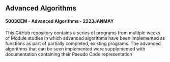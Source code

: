 <div>
  <h2 align="left">
    Advanced Algorithms
  </h2>
  <h4>5003CEM - Advanced Algorithms - 2223JANMAY<h4>
</div>
This GitHub repository contains a series of programs from multiple weeks of Module studies in which advanced algorithms have been implemented as functions as part of partially completed, existing programs. The advanced algorithms that can be seen implemented were supplemented with documentation containing their Pseudo Code representation
<p>
  <div align="left">
  
  </div>
</p>
